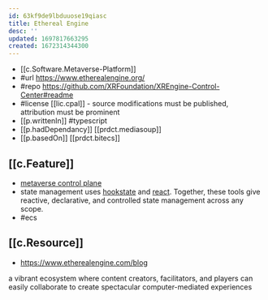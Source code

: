```yaml
---
id: 63kf9de9lbduuose19qiasc
title: Ethereal Engine
desc: ''
updated: 1697817663295
created: 1672314344300
---
```


- [[c.Software.Metaverse-Platform]]
- #url https://www.etherealengine.org/
- #repo https://github.com/XRFoundation/XREngine-Control-Center#readme
- #license [[lic.cpal]] - source modifications must be published, attribution must be prominent
- [[p.writtenIn]] #typescript 
- [[p.hadDependancy]] [[prdct.mediasoup]]
- [[p.basedOn]] [[prdct.bitecs]]
  
## [[c.Feature]]

- [metaverse control plane](https://www.etherealengine.com/post/ee-release-1)
- state management uses [hookstate](https://hookstate.js.org/) and [react](https://react.dev/). Together, these tools give reactive, declarative, and controlled state management across any scope.
- #ecs 

## [[c.Resource]]

- https://www.etherealengine.com/blog

a vibrant ecosystem where content creators, facilitators, and players can easily collaborate to create spectacular computer-mediated experiences